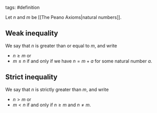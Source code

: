 tags: #definition 

Let $n$ and $m$ be [[The Peano Axioms|natural numbers]]. 

## Weak inequality
We say that $n$ is greater than or equal to $m$, and write
- $n \ge m$ 
or
- $m \leq n$
if and only if we have $n = m + a$ for some natural number $a$.

## Strict inequality
We say that $n$ is strictly greater than $m$, and write
- $n \gt m$ 
or 
- $m \lt n$
if and only if $n \ge m$ and $n \neq m$.